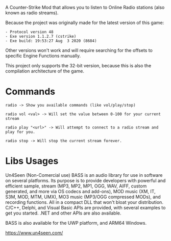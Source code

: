 A Counter-Strike Mod that allows you to listen to Online Radio stations (also known as radio streams).

Because the project was originally made for the latest version of this game:
```
- Protocol version 48
- Exe version 1.1.2.7 (cstrike)
- Exe build: 19:53:27 Aug  3 2020 (8684)
```

Other versions won't work and will require searching for the offsets to specific Engine Functions manually.

This project only supports the 32-bit version, because this is also the compilation architecture of the game.

# Commands

```
radio -> Show you available commands (like vol/play/stop)
```

```
radio vol <val> -> Will set the value between 0-100 for your current stream
```

```
radio play "<url>" -> Will attempt to connect to a radio stream and play for you.
```

```
radio stop -> Will stop the current stream forever.
```

# Libs Usages

Un4Seen (Non-Comercial use)
BASS is an audio library for use in software on several platforms. Its purpose is to provide developers with powerful and efficient sample, stream (MP3, MP2, MP1, OGG, WAV, AIFF, custom generated, and more via OS codecs and add-ons), MOD music (XM, IT, S3M, MOD, MTM, UMX), MO3 music (MP3/OGG compressed MODs), and recording functions. All in a compact DLL that won't bloat your distribution.
C/C++, Delphi, and Visual Basic APIs are provided, with several examples to get you started. .NET and other APIs are also available.

BASS is also available for the UWP platform, and ARM64 Windows.

https://www.un4seen.com/
